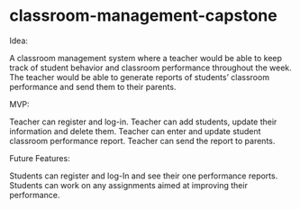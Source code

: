 # classroom-management-capstone

Idea:

A classroom management system where a teacher would be able to keep track of student behavior and classroom performance throughout the week. The teacher would be able to generate reports of students’ classroom performance and send them to their parents.

MVP:

Teacher can register and log-in.
Teacher can add students, update their information and delete them.
Teacher can enter and update student classroom performance report.
Teacher can send the report to parents.

Future Features:

Students can register and log-In and see their one performance reports.
Students can work on any assignments aimed at improving their performance.
